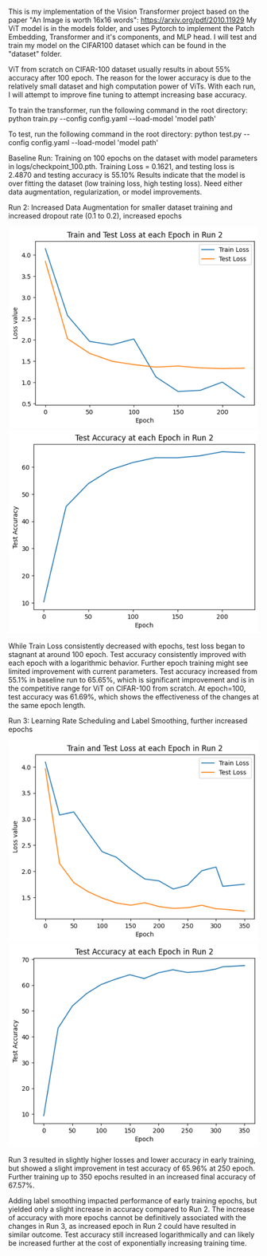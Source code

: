 This is my implementation of the Vision Transformer project based on the paper "An Image is worth 16x16 words": https://arxiv.org/pdf/2010.11929
My ViT model is in the models folder, and uses Pytorch to implement the Patch Embedding, Transformer and it's components, and MLP head. 
I will test and train my model on the CIFAR100 dataset which can be found in the "dataset" folder. 

ViT from scratch on CIFAR-100 dataset usually results in about 55% accuracy after 100 epoch. The reason for the lower accuracy is due to the relatively small dataset and high computation power of ViTs. With each run, I will attempt to improve fine tuning to attempt increasing base accuracy.


To train the transformer, run the following command in the root directory:
python train.py --config config.yaml --load-model 'model path'

To test, run the following command in the root directory:
python test.py --config config.yaml --load-model 'model path'


Baseline Run: Training on 100 epochs on the dataset with model parameters in logs/checkpoint_100.pth.
Training Loss = 0.1621, and testing loss is 2.4870 and testing accuracy is 55.10% 
Results indicate that the model is over fitting the dataset (low training loss, high testing loss). Need either data augmentation, regularization, or model improvements. 

Run 2: Increased Data Augmentation for smaller dataset training and increased dropout rate (0.1 to 0.2), increased epochs

![Train and Test Loss For Run 2](Train%20and%20Test%20Loss%20Run%202.png) ![Test Accuracy For Run 2](Test_Accuracy_Run_2.png)

While Train Loss consistently decreased with epochs, test loss began to stagnant at around 100 epoch. Test accuracy consistently improved with each epoch with a logarithmic behavior. Further epoch training might see limited improvement with current parameters. Test accuracy increased from 55.1% in baseline run to 65.65%, which is significant improvement and is in the competitive range for ViT on CIFAR-100 from scratch. At epoch=100, test accuracy was 61.69%, which shows the effectiveness of the changes at the same epoch length. 

Run 3: Learning Rate Scheduling and Label Smoothing, further increased epochs

![Train and Test Loss for Run 3](Train_Test_Loss_Run_3.png) ![Test Accuracy for Run 3](Test_Accuracy_Run_3.png)

Run 3 resulted in slightly higher losses and lower accuracy in early training, but showed a slight improvement in test accuracy of 65.96% at 250 epoch. Further training up to 350 epochs resulted in an increased final accuracy of 67.57%.

Adding label smoothing impacted performance of early training epochs, but yielded only a slight increase in accuracy compared to Run 2. The increase of accuracy with more epochs cannot be definitively associated with the changes in Run 3, as increased epoch in Run 2 could have resulted in similar outcome. Test accuracy still increased logarithmically and can likely be increased further at the cost of exponentially increasing training time. 


